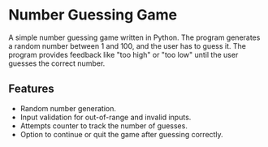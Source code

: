 # Number Guessing Game

A simple number guessing game written in Python. The program generates a random number between 1 and 100, and the user has to guess it. The program provides feedback like "too high" or "too low" until the user guesses the correct number.

## Features
- Random number generation.
- Input validation for out-of-range and invalid inputs.
- Attempts counter to track the number of guesses.
- Option to continue or quit the game after guessing correctly.
